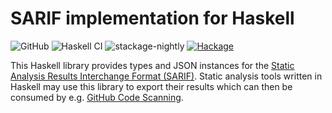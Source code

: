 # SARIF implementation for Haskell

![GitHub](https://img.shields.io/github/license/mbg/sarif)
![Haskell CI](https://github.com/mbg/sarif/workflows/build.yml/badge.svg?branch=main)
![stackage-nightly](https://github.com/mbg/sarif/workflows/stackage-nightly.yml/badge.svg)
[![Hackage](https://img.shields.io/hackage/v/sarif)](https://hackage.haskell.org/package/sarif)

This Haskell library provides types and JSON instances for the [Static Analysis Results Interchange Format (SARIF)](https://sarifweb.azurewebsites.net). Static analysis tools written in Haskell may use this library to export their results which can then be consumed by e.g. [GitHub Code Scanning](https://docs.github.com/en/code-security/code-scanning/integrating-with-code-scanning).
